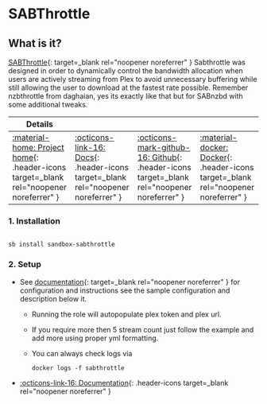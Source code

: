 # SABThrottle

## What is it?

[SABThrottle](https://github.com/8a8al00ey/sabthrottle){: target=_blank rel="noopener noreferrer" } Sabthrottle was designed in order to dynamically control the bandwidth allocation when users are actively streaming from Plex to avoid unnecessary buffering while still allowing the user to download at the fastest rate possible. Remember nzbthrottle from daghaian, yes its exactly like that but for SABnzbd with some additional tweaks.

| Details     |             |             |             |
|-------------|-------------|-------------|-------------|
| [:material-home: Project home](https://github.com/8a8al00ey/sabthrottle){: .header-icons target=_blank rel="noopener noreferrer" } | [:octicons-link-16: Docs](https://github.com/8a8al00ey/sabthrottle#installation){: .header-icons target=_blank rel="noopener noreferrer" } | [:octicons-mark-github-16: Github](https://github.com/8a8al00ey/sabthrottle){: .header-icons target=_blank rel="noopener noreferrer" } | [:material-docker: Docker](https://hub.docker.com/r/8a8al00ey/sabthrottle){: .header-icons target=_blank rel="noopener noreferrer" }|

### 1. Installation

``` shell

sb install sandbox-sabthrottle

```

### 2. Setup

- See [documentation](https://github.com/8a8al00ey/sabthrottle#installation){: target=_blank rel="noopener noreferrer" } for configuration and instructions see the sample configuration and description below it.

    - Running the role will autopopulate plex token and plex url.
    - If you require more then 5 stream count just follow the example and add more using proper yml formatting.
    - You can always check logs via

        ``` shell
        docker logs -f sabthrottle
        ```

- [:octicons-link-16: Documentation](https://github.com/8a8al00ey/sabthrottle#installation){: .header-icons target=_blank rel="noopener noreferrer" }
